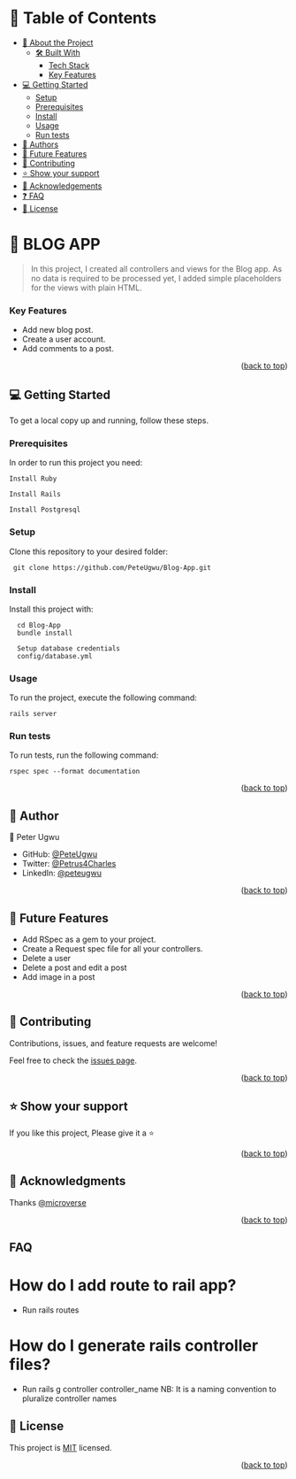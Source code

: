 <a name="readme-top"></a>

<!-- TABLE OF CONTENTS -->

# 📗 Table of Contents

- [📖 About the Project](#about-project)
  - [🛠 Built With](#built-with)
    - [Tech Stack](#tech-stack)
    - [Key Features](#key-features)
- [💻 Getting Started](#getting-started)
  - [Setup](#setup)
  - [Prerequisites](#prerequisites)
  - [Install](#install)
  - [Usage](#usage)
  - [Run tests](#run-tests)
- [👥 Authors](#authors)
- [🔭 Future Features](#future-features)
- [🤝 Contributing](#contributing)
- [⭐️ Show your support](#support)
- [🙏 Acknowledgements](#acknowledgements)
- [❓ FAQ](#faq)
- [📝 License](#license)

<!-- PROJECT DESCRIPTION -->

# 📖 BLOG APP <a name="about-project"></a>

> In this project, I created all controllers and views for the Blog app. As no data is required to be processed yet, I added simple placeholders for the views with plain HTML.

### Key Features <a name="key-features"></a>

<!-- > Describe between 1-3 key features of the application. -->

- Add new blog post.
- Create a user account.
- Add comments to a post.

<p align="right">(<a href="#readme-top">back to top</a>)</p>

<!-- GETTING STARTED -->

## 💻 Getting Started <a name="getting-started"></a>

<!-- > Describe how a new developer could make use of your project. -->

To get a local copy up and running, follow these steps.

### Prerequisites

In order to run this project you need:

```
Install Ruby
```

```
Install Rails
```

```
Install Postgresql
```

### Setup

Clone this repository to your desired folder:

```
 git clone https://github.com/PeteUgwu/Blog-App.git
```

### Install

Install this project with:

```
  cd Blog-App
  bundle install
```

```
  Setup database credentials
  config/database.yml
```

### Usage

To run the project, execute the following command:

```
rails server
```

### Run tests

To run tests, run the following command:

```
rspec spec --format documentation
```

<p align="right">(<a href="#readme-top">back to top</a>)</p>

<!-- AUTHORS -->

## 👥 Author <a name="authors"></a>

<!-- > Mention all of the collaborators of this project. -->

👤 Peter Ugwu

- GitHub: [@PeteUgwu](https://github.com/PeteUgwu)
- Twitter: [@Petrus4Charles](https://twitter.com/Petrus4Charles)
- LinkedIn: [@peteugwu](https://www.linkedin.com/in/peteugwu/)

<p align="right">(<a href="#readme-top">back to top</a>)</p>

<!-- FUTURE FEATURES -->

## 🔭 Future Features <a name="future-features"></a>

<!-- > Describe 1 - 3 features you will add to the project. -->

- Add RSpec as a gem to your project.
- Create a Request spec file for all your controllers.
- Delete a user
- Delete a post and edit a post
- Add image in a post

<p align="right">(<a href="#readme-top">back to top</a>)</p>

<!-- CONTRIBUTING -->

## 🤝 Contributing <a name="contributing"></a>

Contributions, issues, and feature requests are welcome!

Feel free to check the [issues page](../../issues/).

<p align="right">(<a href="#readme-top">back to top</a>)</p>

<!-- SUPPORT -->

## ⭐️ Show your support <a name="support"></a>

If you like this project, Please give it a ⭐️

<p align="right">(<a href="#readme-top">back to top</a>)</p>

<!-- ACKNOWLEDGEMENTS -->

## 🙏 Acknowledgments <a name="acknowledgements"></a>

Thanks [@microverse](https://www.microverse.org/)

<p align="right">(<a href="#readme-top">back to top</a>)</p>

## FAQ <a name="faq"></a>

# How do I add route to rail app?

- Run rails routes

# How do I generate rails controller files?

- Run rails g controller controller_name
  NB: It is a naming convention to pluralize controller names

## 📝 License <a name="license"></a>

This project is [MIT](./LICENSE) licensed.

<p align="right">(<a href="#readme-top">back to top</a>)</p>
